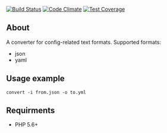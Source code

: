 [![Build Status](https://travis-ci.org/Matt182/Converter.svg?branch=master)](https://travis-ci.org/Matt182/Converter)
[![Code Climate](https://codeclimate.com/github/Matt182/Converter/badges/gpa.svg)](https://codeclimate.com/github/Matt182/Converter)
[![Test Coverage](https://codeclimate.com/github/Matt182/Converter/badges/coverage.svg)](https://codeclimate.com/github/Matt182/Converter/coverage)

## About
A converter for config-related text formats. Supported formats:
- json
- yaml


## Usage example
`convert -i from.json -o to.yml`

## Requirments
- PHP 5.6+
